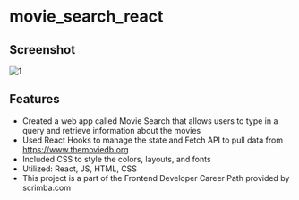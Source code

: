 # movie_search_react

## Screenshot
![1](https://user-images.githubusercontent.com/55764020/89133232-fe738300-d4df-11ea-9e78-212b4de6d3f8.JPG)

## Features

* Created a web app called Movie Search that allows users to type in a query and retrieve information about the movies
* Used React Hooks to manage the state and Fetch API to pull data from https://www.themoviedb.org
* Included CSS to style the colors, layouts, and fonts
* Utilized: React, JS, HTML, CSS
* This project is a part of the Frontend Developer Career Path provided by scrimba.com
